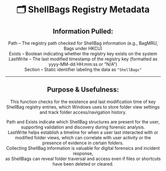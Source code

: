 <div align="center">

# 🗂️ ShellBags Registry Metadata

## **Information Pulled:**  
Path – The registry path checked for ShellBag information (e.g., BagMRU, Bags under HKCU)  
Exists – Boolean indicating whether the registry key exists on the system  
LastWrite – The last modified timestamp of the registry key (formatted as yyyy-MM-dd HH:mm:ss or "N/A")  
Section – Static identifier labeling the data as `"ShellBags"`

---

## **Purpose & Usefulness:**  
This function checks for the existence and last modification time of key ShellBag registry entries, which Windows uses to store folder view settings and track folder access/navigation history.

Path and Exists indicate which ShellBag structures are present for the user, supporting validation and discovery during forensic analysis.  
LastWrite helps establish a timeline for when a user last interacted with or modified folder views, which can correlate with user activity or the presence of evidence in certain folders.  
Collecting ShellBag information is valuable for digital forensics and incident response,  
as ShellBags can reveal folder traversal and access even if files or shortcuts have been deleted or cleared.

</div>
